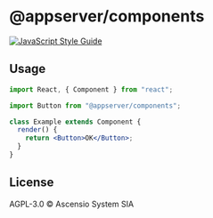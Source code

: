 # @appserver/components

>

[![JavaScript Style Guide](https://img.shields.io/badge/code_style-standard-brightgreen.svg)](https://standardjs.com)

## Usage

```jsx
import React, { Component } from "react";

import Button from "@appserver/components";

class Example extends Component {
  render() {
    return <Button>OK</Button>;
  }
}
```

## License

AGPL-3.0 © Ascensio System SIA
